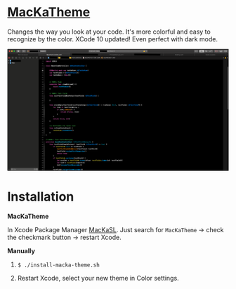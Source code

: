 
# [MacKaTheme](http://github.com/MacKaSL/MacKaTheme) #

Changes the way you look at your code. It's more colorful and easy to recognize by the color. XCode 10 updated! Even perfect with dark mode.

![MackaTheme](https://github.com/MacKaSL/MacKaTheme/blob/master/Screen%20Shot%202018-10-05%20at%2011.55.38%20AM.png)

# Installation #

**MacKaTheme**

In Xcode Package Manager [MacKaSL](https://github.com/MacKaSL). Just search for `MacKaTheme` -> check the checkmark button -> restart Xcode.

**Manually**

1. `$ ./install-macka-theme.sh`

2. Restart Xcode, select your new theme in Color settings.
